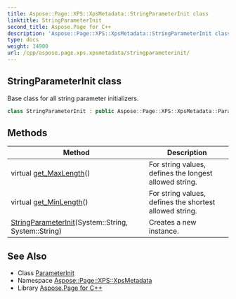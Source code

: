 ```yaml
---
title: Aspose::Page::XPS::XpsMetadata::StringParameterInit class
linktitle: StringParameterInit
second_title: Aspose.Page for C++
description: 'Aspose::Page::XPS::XpsMetadata::StringParameterInit class. Base class for all string parameter initializers in C++.'
type: docs
weight: 14900
url: /cpp/aspose.page.xps.xpsmetadata/stringparameterinit/
---
```

## StringParameterInit class


Base class for all string parameter initializers.

```cpp
class StringParameterInit : public Aspose::Page::XPS::XpsMetadata::ParameterInit
```

## Methods

| Method | Description |
| --- | --- |
| virtual [get_MaxLength](./get_maxlength/)() | For string values, defines the longest allowed string. |
| virtual [get_MinLength](./get_minlength/)() | For string values, defines the shortest allowed string. |
| [StringParameterInit](./stringparameterinit/)(System::String, System::String) | Creates a new instance. |
## See Also

* Class [ParameterInit](../parameterinit/)
* Namespace [Aspose::Page::XPS::XpsMetadata](../)
* Library [Aspose.Page for C++](../../)
